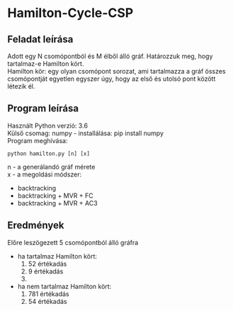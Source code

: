 # Hamilton-Cycle-CSP

## Feladat leírása

Adott egy N csomópontból és M élből álló gráf. Határozzuk meg, hogy tartalmaz-e Hamilton kört.<br/>
Hamilton kör: egy olyan csomópont sorozat, ami tartalmazza a gráf összes csomópontját egyetlen egyszer úgy, hogy az első és utolsó pont között létezik él.

## Program leírása

Használt Python verzió: 3.6<br/>
Külső csomag: numpy - installálása: pip install numpy<br/>
Program meghívása:
```
python hamilton.py [n] [x]
```
n - a generálandó gráf mérete<br/>
x - a megoldási módszer:
- backtracking
- backtracking + MVR + FC
- backtracking + MVR + AC3
                         
## Eredmények

Előre leszögezett 5 csomópontból álló gráfra<br/>
  - ha tartalmaz Hamilton kört: 
    1. 52 értékadás
    2. 9 értékadás
    3. 
  - ha nem tartalmaz Hamilton kört:
    1. 781 értékadás
    2. 54 értékadás
